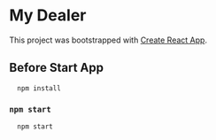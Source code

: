 # My Dealer

This project was bootstrapped with [Create React App](https://github.com/facebook/create-react-app).

## Before Start App

```
  npm install
```

### `npm start`

```
  npm start
```



